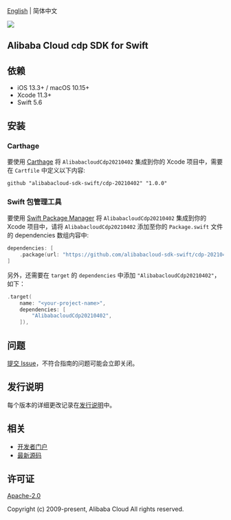 [English](README.md) | 简体中文

![](https://aliyunsdk-pages.alicdn.com/icons/AlibabaCloud.svg)

## Alibaba Cloud cdp SDK for Swift

## 依赖

- iOS 13.3+ / macOS 10.15+
- Xcode 11.3+
- Swift 5.6

## 安装

### Carthage

要使用 [Carthage](https://github.com/Carthage/Carthage) 将 `AlibabacloudCdp20210402` 集成到你的 Xcode 项目中，需要在 `Cartfile` 中定义以下内容:

```ogdl
github "alibabacloud-sdk-swift/cdp-20210402" "1.0.0"
```

### Swift 包管理工具

要使用 [Swift Package Manager](https://swift.org/package-manager/) 将 `AlibabacloudCdp20210402` 集成到你的 Xcode 项目中，请将 `AlibabacloudCdp20210402` 添加至你的 `Package.swift` 文件的 dependencies 数组内容中:

```swift
dependencies: [
    .package(url: "https://github.com/alibabacloud-sdk-swift/cdp-20210402.git", from: "1.0.0")
]
```

另外，还需要在 `target` 的 `dependencies` 中添加 `"AlibabacloudCdp20210402"`，如下：

```swift
.target(
    name: "<your-project-name>",
    dependencies: [
        "AlibabacloudCdp20210402",
    ]),
```

## 问题

[提交 Issue](https://github.com/alibabacloud-sdk-swift/cdp-20210402/issues/new)，不符合指南的问题可能会立即关闭。

## 发行说明

每个版本的详细更改记录在[发行说明](./ChangeLog.txt)中。

## 相关

* [开发者门户](https://next.api.aliyun.com/home)
* [最新源码](https://github.com/alibabacloud-sdk-swift/cdp-20210402)

## 许可证

[Apache-2.0](http://www.apache.org/licenses/LICENSE-2.0)

Copyright (c) 2009-present, Alibaba Cloud All rights reserved.
